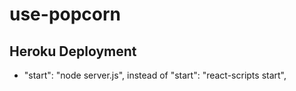 # use-popcorn

## Heroku Deployment

- "start": "node server.js", instead of "start": "react-scripts start",
